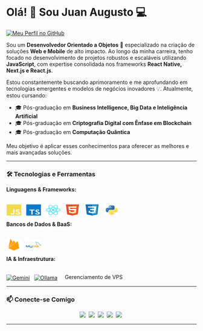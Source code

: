 # Olá! 👋 Sou Juan Augusto 💻

[![Meu Perfil no GitHub](https://img.shields.io/badge/GitHub-juanaugusto007-181717?style=for-the-badge&logo=github&logoColor=white)](https://github.com/juanaugusto007)

Sou um **Desenvolvedor Orientado a Objetos** 🚀 especializado na criação de soluções **Web e Mobile** de alto impacto. Ao longo da minha carreira, tenho focado no desenvolvimento de projetos robustos e escaláveis utilizando **JavaScript**, com expertise consolidada nos frameworks **React Native, Next.js e React.js**.

Estou constantemente buscando aprimoramento e me aprofundando em tecnologias emergentes e modelos de negócios inovadores 💡. Atualmente, estou cursando:

* 🎓 Pós-graduação em **Business Intelligence, Big Data e Inteligência Artificial**
* 🎓 Pós-graduação em **Criptografia Digital com Ênfase em Blockchain**
* 🎓 Pós-graduação em **Computação Quântica**

Meu objetivo é aplicar esses conhecimentos para oferecer as melhores e mais avançadas soluções.

---

### 🛠️ Tecnologias e Ferramentas

**Linguagens & Frameworks:**
<div style="display: inline_block"><br>
  <img align="center" alt="Juan-Js" height="30" width="40" src="https://raw.githubusercontent.com/devicons/devicon/master/icons/javascript/javascript-plain.svg">&nbsp;&nbsp;
  <img align="center" alt="Juan-Ts" height="30" width="40" src="https://raw.githubusercontent.com/devicons/devicon/master/icons/typescript/typescript-plain.svg">&nbsp;&nbsp;
  <img align="center" alt="Juan-React" height="30" width="40" src="https://raw.githubusercontent.com/devicons/devicon/master/icons/react/react-original.svg">&nbsp;&nbsp; <img align="center" alt="Juan-HTML" height="30" width="40" src="https://raw.githubusercontent.com/devicons/devicon/master/icons/html5/html5-original.svg">&nbsp;&nbsp;
  <img align="center" alt="Juan-CSS" height="30" width="40" src="https://raw.githubusercontent.com/devicons/devicon/master/icons/css3/css3-original.svg">&nbsp;&nbsp;
  <img align="center" alt="Juan-Python" height="30" width="40" src="https://raw.githubusercontent.com/devicons/devicon/master/icons/python/python-original.svg">&nbsp;&nbsp;
  </div>

**Bancos de Dados & BaaS:**
<div style="display: inline_block"><br>
  <img align="center" alt="Juan-Firebase" height="30" width="40" src="https://raw.githubusercontent.com/devicons/devicon/master/icons/firebase/firebase-plain.svg">&nbsp;&nbsp;
  <img align="center" alt="Juan-MySQL" height="30" width="40" src="https://raw.githubusercontent.com/devicons/devicon/master/icons/mysql/mysql-original-wordmark.svg">&nbsp;&nbsp;
</div>

**IA & Infraestrutura:**
<div style="display: inline_block"><br>
  <a href="https://gemini.google.com/" target="_blank"><img align="center" height="30" width="auto" src="https://img.shields.io/badge/Gemini-4285F4?style=for-the-badge&logo=googleai&logoColor=white" alt="Gemini"></a>&nbsp;&nbsp;
  <a href="https://ollama.com/" target="_blank"><img align="center" height="30" width="auto" src="https://img.shields.io/badge/Ollama-000000?style=for-the-badge&logo=ollama&logoColor=white" alt="Ollama"></a>&nbsp;&nbsp;
  <span>&nbsp;&nbsp;Gerenciamento de VPS</span>
</div>

---

### 📫 Conecte-se Comigo

<p align="center"> <a href="https://wa.me/5541991543271" target="_blank"><img src="https://img.shields.io/badge/WhatsApp-25D366?style=for-the-badge&logo=whatsapp&logoColor=white" target="_blank"></a>&nbsp;
  <a href="https://www.linkedin.com/in/juan-augusto-da-cruz-araujo-857766196" target="_blank"><img src="https://img.shields.io/badge/-LinkedIn-%230077B5?style=for-the-badge&logo=linkedin&logoColor=white" target="_blank"></a>&nbsp;
  <a href = "mailto:juanaugusto007@gmail.com"><img src="https://img.shields.io/badge/-Gmail-%23333?style=for-the-badge&logo=gmail&logoColor=white" target="_blank"></a>&nbsp;
  <a href="https://discord.gg/juanaugustodev" target="_blank"><img src="https://img.shields.io/badge/Discord-7289DA?style=for-the-badge&logo=discord&logoColor=white" target="_blank"></a>&nbsp;
  <a href="https://instagram.com/devjuanaugusto" target="_blank"><img src="https://img.shields.io/badge/-Instagram-%23E4405F?style=for-the-badge&logo=instagram&logoColor=white" target="_blank"></a>&nbsp;
</p>

---
